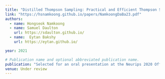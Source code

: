 ```yaml
---
title: "Distilled Thompson Sampling: Practical and Efficient Thompson Sampling via Imitation Learning"
link: "https://hsnamkoong.github.io/papers/NamkoongDaBa23.pdf"
authors:
  - name: Hongseok Namkoong
  - name: Samuel Daulton
    url: https://sdaulton.github.io/
  - name:  Eytan Bakshy
    url: https://eytan.github.io/

year: 2021

# Publication name and optional abbreviated publication name.
publication: "Selected for an oral presentation at the Neurips 2020 OfflineRL Workshop"
venue: Under review
---
```

